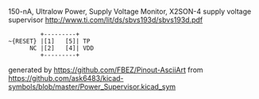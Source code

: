 150-nA, Ultralow Power, Supply Voltage Monitor, X2SON-4
supply voltage supervisor
http://www.ti.com/lit/ds/sbvs193d/sbvs193d.pdf


	         +---------+
	~{RESET} |[1]   [5]| TP
	      NC |[2]   [4]| VDD
	         +---------+


generated by https://github.com/FBEZ/Pinout-AsciiArt from https://github.com/ask6483/kicad-symbols/blob/master/Power_Supervisor.kicad_sym